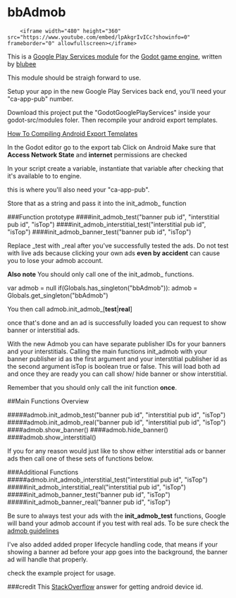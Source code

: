 
# bbAdmob

        <iframe width="480" height="360" src="https://www.youtube.com/embed/lpAkgrIvICc?showinfo=0" frameborder="0" allowfullscreen></iframe>


This is a [Google Play Services module](https://developer.android.com/google/play-services/index.html) for the [Godot game engine](https://github.com/okamstudio/godot), written by [blubee](http://blubee.me)

This module should be straigh forward to use.

Setup your app in the new Google Play Services back end, you'll need your "ca-app-pub" number.

Download this project put the "GodotGooglePlayServices" inside your godot-src/modules foler.
Then recompile your android export templates.

[How To Compiling Android Export Templates](https://github.com/okamstudio/godot/wiki/compiling_android#compiling-export-templates)

In the Godot editor go to the export tab
Click on Android
Make sure that **Access Network State** and **internet** permissions are checked

In your script create a variable, instantiate that variable after checking that it's available to to engine.

this is where you'll also need your "ca-app-pub".

Store that as a string and pass it into the init_admob_ function


###Function prototype
####init_admob_test("banner pub id", "interstitial pub id", "isTop")
####init_admob_interstitial_test("interstitial pub id", "isTop")
####init_admob_banner_test("banner pub id", "isTop")

Replace _test with _real after you've successfully tested the ads. Do not test with live ads because clicking your own ads **even by accident** can cause you to lose your admob account.

**Also note**
You should only call one of the init_admob_ functions.

var admob = null
if(Globals.has_singleton("bbAdmob")):
        admob = Globals.get_singleton("bbAdmob")

You then call admob.init_admob_[**test**|**real**]

once that's done and an ad is successfully loaded you can request to show banner or interstitial ads. 


With the new Admob you can have separate publisher IDs for your banners and your interstitials. 
Calling the main functions init_admob with your banner publisher id as the first argument and your interstitial publisher id as the second argument isTop is boolean true or false. This will load both ad and once they are ready you can call show/ hide banner or show interstitial.

Remember that you should only call the init function **once**.

##Main Functions Overview

#####admob.init_admob_test("banner pub id", "interstitial pub id", "isTop")
#####admob.init_admob_real("banner pub id", "interstitial pub id", "isTop")
####admob.show_banner()
####admob.hide_banner()
####admob.show_interstitial()


If you for any reason would just like to show either interstitial ads or banner ads then call one of these sets of functions below.



###Additional Functions
#####admob.init_admob_interstitial_test("interstitial pub id", "isTop")
#####init_admob_interstitial_real("interstitial pub id", "isTop")
#####init_admob_banner_test("banner pub id", "isTop")
#####init_admob_banner_real("banner pub id", "isTop")


Be sure to always test your ads with the **init_admob_test** functions, Google will band your admob account if you test with real ads. To be sure check the [admob guidelines](https://support.google.com/admob/answer/2753860?hl=en)

I've also added added proper lifecycle handling code, that means if your showing a banner ad before your app goes into the background, the banner ad will handle that properly.


check the example project for usage.

###credit
This [StackOverflow](http://stackoverflow.com/questions/3934331/android-how-to-encrypt-a-string) answer for getting android device id.
